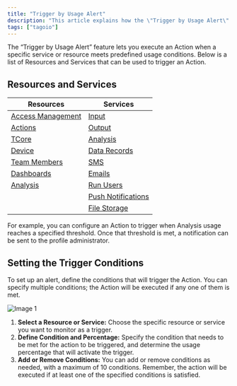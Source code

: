 ```yaml
---
title: "Trigger by Usage Alert"
description: "This article explains how the \"Trigger by Usage Alert\" feature works, lists which TagoIO resources and services can fire usage alerts, and describes how to define the conditions that trigger an action."
tags: ["tagoio"]
---
```

The “Trigger by Usage Alert” feature lets you execute an Action when a specific service or resource meets predefined usage conditions. Below is a list of Resources and Services that can be used to trigger an Action.

## Resources and Services

| Resources | Services |
|---|---|
| [Access Management](/docs/tagoio/tagorun/access-management/) | [Input](/docs/tagoio/profiles/services/data-input-service) |
| [Actions](/docs/tagoio/actions/) | [Output](/docs/tagoio/profiles/services/data-output-service) |
| [TCore](/docs/tagocore/) | [Analysis](/docs/tagoio/analysis/) |
| [Device](/docs/tagoio/devices/) | [Data Records](/docs/tagoio/profiles/services/data-records) |
| [Team Members](/docs/tagoio/profiles/team-management-sharing-your-profile) | [SMS](/docs/tagoio/profiles/services/sms-service) |
| [Dashboards](/docs/tagoio/dashboards/) | [Emails](/docs/tagoio/profiles/services/e-mail-service) |
| [Analysis](/docs/tagoio/analysis/) | [Run Users](/docs/tagoio/profiles/services/end-users-service) |
|  | [Push Notifications](/docs/tagoio/profiles/services/notification-service) |
|  | [File Storage](/docs/tagoio/profiles/services/file-storage-service) |

For example, you can configure an Action to trigger when Analysis usage reaches a specified threshold. Once that threshold is met, a notification can be sent to the profile administrator.

## Setting the Trigger Conditions

To set up an alert, define the conditions that will trigger the Action. You can specify multiple conditions; the Action will be executed if any one of them is met.

![Image 1](/docs_imagem/tagoio/external-17f4f80c.png)

1. **Select a Resource or Service:** Choose the specific resource or service you want to monitor as a trigger.
2. **Define Condition and Percentage:** Specify the condition that needs to be met for the action to be triggered, and determine the usage percentage that will activate the trigger.
3. **Add or Remove Conditions:** You can add or remove conditions as needed, with a maximum of 10 conditions. Remember, the action will be executed if at least one of the specified conditions is satisfied.